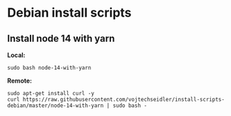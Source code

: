 # Debian install scripts

## Install node 14 with yarn

**Local:**
```
sudo bash node-14-with-yarn
```

**Remote:**
```
sudo apt-get install curl -y
curl https://raw.githubusercontent.com/vojtechseidler/install-scripts-debian/master/node-14-with-yarn | sudo bash -
```